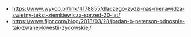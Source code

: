 - https://www.wykop.pl/link/4178855/dlaczego-zydzi-nas-nienawidza-swietny-tekst-ziemkiewicza-sprzed-20-lat/
- https://www.fijor.com/blog/2018/03/28/jordan-b-peterson-odnosnie-tak-zwanej-kwestii-zydowskiej/